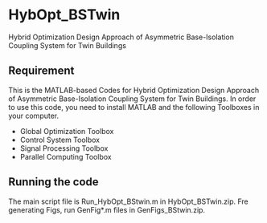 # HybOpt_BSTwin
Hybrid Optimization Design Approach of Asymmetric Base-Isolation Coupling System for Twin Buildings

## Requirement
This is the MATLAB-based Codes for Hybrid Optimization Design Approach of Asymmetric Base-Isolation Coupling System for Twin Buildings. In order to use this code, you need to install MATLAB and the following Toolboxes in your computer.

- Global Optimization Toolbox
- Control System Toolbox
- Signal Processing Toolbox
- Parallel Computing Toolbox

## Running the code
The main script file is Run_HybOpt_BStwin.m in HybOpt_BSTwin.zip. Fre generating Figs, run GenFig*.m files in GenFigs_BStwin.zip.

